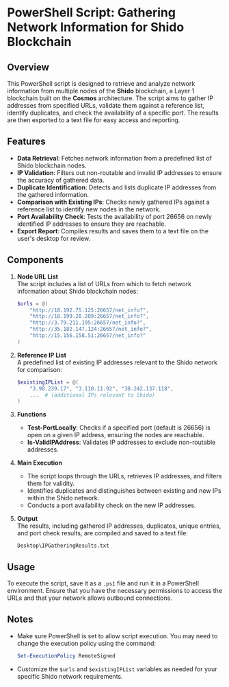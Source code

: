 # PowerShell Script: Gathering Network Information for Shido Blockchain

## Overview

This PowerShell script is designed to retrieve and analyze network information from multiple nodes of the **Shido** blockchain, a Layer 1 blockchain built on the **Cosmos** architecture. The script aims to gather IP addresses from specified URLs, validate them against a reference list, identify duplicates, and check the availability of a specific port. The results are then exported to a text file for easy access and reporting.

## Features

- **Data Retrieval**: Fetches network information from a predefined list of Shido blockchain nodes.
- **IP Validation**: Filters out non-routable and invalid IP addresses to ensure the accuracy of gathered data.
- **Duplicate Identification**: Detects and lists duplicate IP addresses from the gathered information.
- **Comparison with Existing IPs**: Checks newly gathered IPs against a reference list to identify new nodes in the network.
- **Port Availability Check**: Tests the availability of port 26656 on newly identified IP addresses to ensure they are reachable.
- **Export Report**: Compiles results and saves them to a text file on the user's desktop for review.

## Components

1. **Node URL List**  
The script includes a list of URLs from which to fetch network information about Shido blockchain nodes:
    ```powershell
    $urls = @(
        "http://18.192.75.125:26657/net_info?",
        "http://18.199.28.209:26657/net_info?",
        "http://3.79.211.195:26657/net_info?",
        "http://35.182.147.124:26657/net_info?",
        "http://15.156.158.51:26657/net_info?"
    )
    ```

2. **Reference IP List**  
A predefined list of existing IP addresses relevant to the Shido network for comparison:
    ```powershell
    $existingIPList = @(
        "3.98.239.17", "3.110.11.92", "38.242.137.118",
        ...  # (additional IPs relevant to Shido)
    )
    ```

3. **Functions**  
   - **Test-PortLocally**: Checks if a specified port (default is 26656) is open on a given IP address, ensuring the nodes are reachable.
   - **Is-ValidIPAddress**: Validates IP addresses to exclude non-routable addresses.

4. **Main Execution**  
   - The script loops through the URLs, retrieves IP addresses, and filters them for validity.
   - Identifies duplicates and distinguishes between existing and new IPs within the Shido network.
   - Conducts a port availability check on the new IP addresses.

5. **Output**  
The results, including gathered IP addresses, duplicates, unique entries, and port check results, are compiled and saved to a text file:
    ```plaintext
    Desktop\IPGatheringResults.txt
    ```

## Usage

To execute the script, save it as a `.ps1` file and run it in a PowerShell environment. Ensure that you have the necessary permissions to access the URLs and that your network allows outbound connections.

## Notes

- Make sure PowerShell is set to allow script execution. You may need to change the execution policy using the command:
    ```powershell
    Set-ExecutionPolicy RemoteSigned
    ```
- Customize the `$urls` and `$existingIPList` variables as needed for your specific Shido network requirements.

